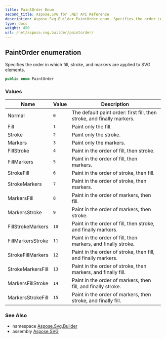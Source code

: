```yaml
---
title: PaintOrder Enum
second_title: Aspose.SVG for .NET API Reference
description: Aspose.Svg.Builder.PaintOrder enum. Specifies the order in which fill stroke and markers are applied to SVG elements
type: docs
weight: 450
url: /net/aspose.svg.builder/paintorder/
---
```

## PaintOrder enumeration

Specifies the order in which fill, stroke, and markers are applied to SVG elements.

```csharp
public enum PaintOrder
```

### Values

| Name | Value | Description |
| --- | --- | --- |
| Normal | `0` | The default paint order: first fill, then stroke, and finally markers. |
| Fill | `1` | Paint only the fill. |
| Stroke | `2` | Paint only the stroke. |
| Markers | `3` | Paint only the markers. |
| FillStroke | `4` | Paint in the order of fill, then stroke. |
| FillMarkers | `5` | Paint in the order of fill, then markers. |
| StrokeFill | `6` | Paint in the order of stroke, then fill. |
| StrokeMarkers | `7` | Paint in the order of stroke, then markers. |
| MarkersFill | `8` | Paint in the order of markers, then fill. |
| MarkersStroke | `9` | Paint in the order of markers, then stroke. |
| FillStrokeMarkers | `10` | Paint in the order of fill, then stroke, and finally markers. |
| FillMarkersStroke | `11` | Paint in the order of fill, then markers, and finally stroke. |
| StrokeFillMarkers | `12` | Paint in the order of stroke, then fill, and finally markers. |
| StrokeMarkersFill | `13` | Paint in the order of stroke, then markers, and finally fill. |
| MarkersFillStroke | `14` | Paint in the order of markers, then fill, and finally stroke. |
| MarkersStrokeFill | `15` | Paint in the order of markers, then stroke, and finally fill. |

### See Also

* namespace [Aspose.Svg.Builder](../../aspose.svg.builder/)
* assembly [Aspose.SVG](../../)
